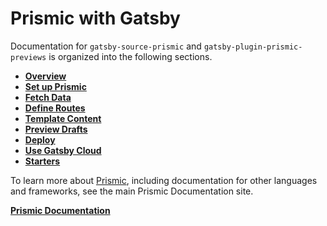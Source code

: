 # Prismic with Gatsby

Documentation for `gatsby-source-prismic` and `gatsby-plugin-prismic-previews` is organized into the following sections.

- [**Overview**](./01-overview.md)
- [**Set up Prismic**](./02-set-up-prismic.md)
- [**Fetch Data**](./03-fetch-data.md)
- [**Define Routes**](./04-define-routes.md)
- [**Template Content**](./05-template-content.md)
- [**Preview Drafts**](./06-preview-drafts.md)
- [**Deploy**](./07-deploy.md)
- [**Use Gatsby Cloud**](./08-use-gatsby-cloud.md)
- [**Starters**](./09-starters.md)

To learn more about [Prismic](https://prismic.io), including documentation for other languages and frameworks, see the main Prismic Documentation site.

[**Prismic Documentation**](https://prismic.io/docs)
